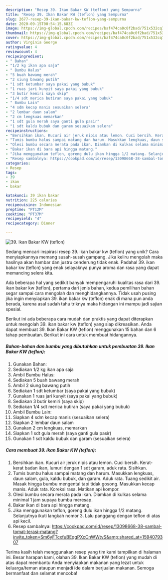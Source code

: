 ```yaml
---
description: "Resep 39. Ikan Bakar KW (teflon) yang Sempurna"
title: "Resep 39. Ikan Bakar KW (teflon) yang Sempurna"
slug: 2677-resep-39-ikan-bakar-kw-teflon-yang-sempurna
date: 2020-09-15T00:54:15.683Z
image: https://img-global.cpcdn.com/recipes/baf474ca0c0f2bad/751x532cq70/39-ikan-bakar-kw-teflon-foto-resep-utama.jpg
thumbnail: https://img-global.cpcdn.com/recipes/baf474ca0c0f2bad/751x532cq70/39-ikan-bakar-kw-teflon-foto-resep-utama.jpg
cover: https://img-global.cpcdn.com/recipes/baf474ca0c0f2bad/751x532cq70/39-ikan-bakar-kw-teflon-foto-resep-utama.jpg
author: Virginia George
ratingvalue: 4
reviewcount: 4
recipeingredient:
- " Bahan"
- "1/2 kg ikan apa saja"
- " Bumbu Halus"
- "5 buah bawang merah"
- "2 siung bawang putih"
- "1 sdt ketumbar saya pakai yang bubuk"
- "1 ruas jari kunyit saya pakai yang bubuk"
- "3 butir kemiri saya skip"
- "1/4 sdt merica butiran saya pakai yang bubuk"
- " Bumbu Lain"
- "4 sdm kecap manis sesuaikan selera"
- "2 lembar daun salam"
- "2 cm lengkuas memarkan"
- "1 sdt gula merah saya ganti gula pasir"
- "1 sdt kaldu bubuk dan garam sesuaikan selera"
recipeinstructions:
- "Bersihkan ikan. Kucuri air jeruk nipis atau lemon. Cuci bersih. Kerat-kerat badan ikan, lumuri dengan 1 sdt garam, aduk rata. Sisihkan."
- "Tumis bumbu halus sampai matang dan harum. Masukkan lengkuas, daun salam, gula, kaldu bubuk, dan garam. Aduk rata. Tuang sedikit air. Masak hingga bumbu mengental tapi tidak gosong. Masukkan kecap manis. Aduk rata. Koreksi rasa. Matikan api kompor."
- "Olesi bumbu secara merata pada ikan. Diamkan di kulkas selama minimal 1 jam supaya bumbu meresap."
- "Bakar ikan di bara api hingga matang."
- "Jika menggunakan teflon, goreng dulu ikan hingga 1/2 matang. Selanjutnya ikuti langkah nomor 3. Lalu panggang dengan teflon di atas api kecil."
- "Resep sambalnya: https://cookpad.com/id/resep/13098668-38-sambal-tomat-terasi-matang?invite_token=Sm6yFTcxfuBEqgPXcCnWWtvS&amp;shared_at=1594079307"
categories:
- Resep
tags:
- 39
- ikan
- bakar

katakunci: 39 ikan bakar 
nutrition: 225 calories
recipecuisine: Indonesian
preptime: "PT12M"
cooktime: "PT37M"
recipeyield: "4"
recipecategory: Dinner

---
```



![39. Ikan Bakar KW (teflon)](https://img-global.cpcdn.com/recipes/baf474ca0c0f2bad/751x532cq70/39-ikan-bakar-kw-teflon-foto-resep-utama.jpg)

Sedang mencari inspirasi resep 39. ikan bakar kw (teflon) yang unik? Cara menyiapkannya memang susah-susah gampang. Jika keliru mengolah maka hasilnya akan hambar dan justru cenderung tidak enak. Padahal 39. ikan bakar kw (teflon) yang enak selayaknya punya aroma dan rasa yang dapat memancing selera kita.



Ada beberapa hal yang sedikit banyak mempengaruhi kualitas rasa dari 39. ikan bakar kw (teflon), pertama dari jenis bahan, kedua pemilihan bahan segar sampai cara mengolah dan menghidangkannya. Tidak usah pusing jika ingin menyiapkan 39. ikan bakar kw (teflon) enak di mana pun anda berada, karena asal sudah tahu triknya maka hidangan ini mampu jadi sajian spesial.


Berikut ini ada beberapa cara mudah dan praktis yang dapat diterapkan untuk mengolah 39. ikan bakar kw (teflon) yang siap dikreasikan. Anda dapat membuat 39. Ikan Bakar KW (teflon) menggunakan 15 bahan dan 6 tahap pembuatan. Berikut ini cara untuk membuat hidangannya.

<!--inarticleads1-->

##### Bahan-bahan dan bumbu yang dibutuhkan untuk pembuatan 39. Ikan Bakar KW (teflon):

1. Gunakan  Bahan:
1. Sediakan 1/2 kg ikan apa saja
1. Ambil  Bumbu Halus:
1. Sediakan 5 buah bawang merah
1. Ambil 2 siung bawang putih
1. Sediakan 1 sdt ketumbar (saya pakai yang bubuk)
1. Gunakan 1 ruas jari kunyit (saya pakai yang bubuk)
1. Sediakan 3 butir kemiri (saya skip)
1. Sediakan 1/4 sdt merica butiran (saya pakai yang bubuk)
1. Ambil  Bumbu Lain:
1. Siapkan 4 sdm kecap manis (sesuaikan selera)
1. Siapkan 2 lembar daun salam
1. Gunakan 2 cm lengkuas, memarkan
1. Siapkan 1 sdt gula merah (saya ganti gula pasir)
1. Gunakan 1 sdt kaldu bubuk dan garam (sesuaikan selera)




<!--inarticleads2-->

##### Cara membuat 39. Ikan Bakar KW (teflon):

1. Bersihkan ikan. Kucuri air jeruk nipis atau lemon. Cuci bersih. Kerat-kerat badan ikan, lumuri dengan 1 sdt garam, aduk rata. Sisihkan.
1. Tumis bumbu halus sampai matang dan harum. Masukkan lengkuas, daun salam, gula, kaldu bubuk, dan garam. Aduk rata. Tuang sedikit air. Masak hingga bumbu mengental tapi tidak gosong. Masukkan kecap manis. Aduk rata. Koreksi rasa. Matikan api kompor.
1. Olesi bumbu secara merata pada ikan. Diamkan di kulkas selama minimal 1 jam supaya bumbu meresap.
1. Bakar ikan di bara api hingga matang.
1. Jika menggunakan teflon, goreng dulu ikan hingga 1/2 matang. Selanjutnya ikuti langkah nomor 3. Lalu panggang dengan teflon di atas api kecil.
1. Resep sambalnya: https://cookpad.com/id/resep/13098668-38-sambal-tomat-terasi-matang?invite_token=Sm6yFTcxfuBEqgPXcCnWWtvS&amp;shared_at=1594079307




Terima kasih telah menggunakan resep yang tim kami tampilkan di halaman ini. Besar harapan kami, olahan 39. Ikan Bakar KW (teflon) yang mudah di atas dapat membantu Anda menyiapkan makanan yang lezat untuk keluarga/teman ataupun menjadi ide dalam berjualan makanan. Semoga bermanfaat dan selamat mencoba!
